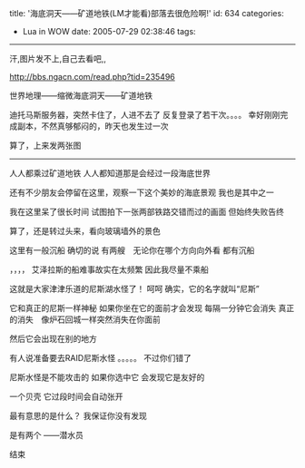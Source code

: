 title: '海底洞天——矿道地铁(LM才能看)部落去很危险啊!'
id: 634
categories:
  - Lua in WOW
date: 2005-07-29 02:38:46
tags:
---

<div id="msgcns!9697D6160EFEBC17!141" class="bvMsg">汗,图片发不上,自己去看吧,,

http://bbs.ngacn.com/read.php?tid=235496

世界地理——缩微海底洞天——矿道地铁

迪托马斯服务器，突然卡住了，人进不去了
反复登录了若干次。。。。
幸好刚刚完成副本，不然真够郁闷的，昨天也发生过一次

算了，上来发两张图

-----------------------------------------------------------------
人人都乘过矿道地铁
人人都知道那是会经过一段海底世界

还有不少朋友会停留在这里，观察一下这个美妙的海底景观
我也是其中之一 

我在这里呆了很长时间
试图拍下一张两部铁路交错而过的画面
但始终失败告终

算了，还是转过头来，看向玻璃墙外的景色 

这里有一般沉船
确切的说
有两艘　无论你在哪个方向向外看
都有沉船

，，，，
艾泽拉斯的船难事故实在太频繁
因此我尽量不乘船 

这就是大家津津乐道的尼斯湖水怪了！
呵呵
确实，它的名字就叫“尼斯”

它和真正的尼斯一样神秘
如果你坐在它的面前才会发现
每隔一分钟它会消失
真正的消失　像炉石回城一样突然消失在你面前

然后它会出现在别的地方 

有人说准备要去RAID尼斯水怪
。。。。。
不过你们错了

尼斯水怪是不能攻击的
如果你选中它
会发现它是友好的 

一个贝壳
它过段时间会自动张开 

最有意思的是什么？
我保证你没有发现

是有两个
——潜水员 

结束</div>